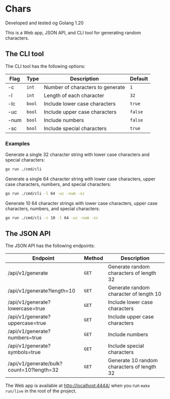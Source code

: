 # Chars

Developed and tested og Golang 1.20

This is a Web app, JSON API, and CLI tool for generating random characters.

## The CLI tool

The CLI tool has the following options:

| Flag | Type   | Description                      | Default |
| ---- | ------ | -------------------------------- | ------- |
| -c   | `int`  | Number of characters to generate | `1`     |
| -l   | `int`  | Length of each character         | `32`    |
| -lc  | `bool` | Include lower case characters    | `true`  |
| -uc  | `bool` | Include upper case characters    | `false` |
| -num | `bool` | Include numbers                  | `false` |
| -sc  | `bool` | Include special characters       | `true`  |

### Examples

Generate a single 32 character string with lower case characters and special characters:

```bash
go run ./cmd/cli
```

Generate a single 64 character string with lower case characters, upper case characters, numbers, and special characters:

```bash
go run ./cmd/cli -l 64 -uc -num -sc
```

Generate 10 64 character strings with lower case characters, upper case characters, numbers, and special characters:

```bash
go run ./cmd/cli -c 10 -l 64 -uc -num -sc
```

## The JSON API

The JSON API has the following endpoints:

| Endpoint                                 | Method | Description                                |
| ---------------------------------------- | ------ | ------------------------------------------ |
| /api/v1/generate                         | `GET`  | Generate random characters of length 32    |
| /api/v1/generate?length=10               | `GET`  | Generate random character of length 10     |
| /api/v1/generate?lowercase=true          | `GET`  | Include lower case characters              |
| /api/v1/generate?uppercase=true          | `GET`  | Include upper case characters              |
| /api/v1/generate?numbers=true            | `GET`  | Include numbers                            |
| /api/v1/generate?symbols=true            | `GET`  | Include special characters                 |
| /api/v1/generate/bulk?count=10?length=32 | `GET`  | Generate 10 random characters of length 32 |

The Web app is available at <http://localhost:4444/> when you run `make run/live` in the root of the project.
